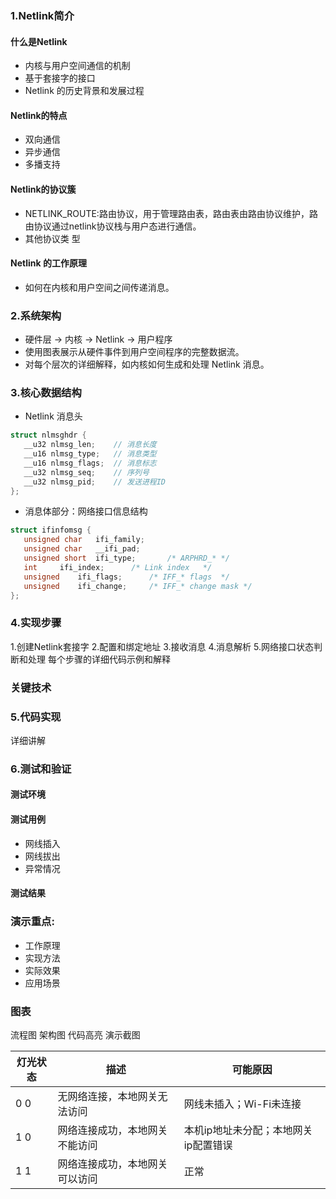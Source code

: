 ### 1.Netlink简介
#### 什么是Netlink
 - 内核与用户空间通信的机制
 - 基于套接字的接口
 -  Netlink 的历史背景和发展过程
#### Netlink的特点
 - 双向通信
 - 异步通信
 - 多播支持
#### Netlink的协议簇
 - NETLINK_ROUTE:路由协议，用于管理路由表，路由表由路由协议维护，路由协议通过netlink协议栈与用户态进行通信。
- 其他协议类  型
#### Netlink 的工作原理
 - 如何在内核和用户空间之间传递消息。
### 2.系统架构
 - 硬件层 -> 内核 -> Netlink -> 用户程序
 - 使用图表展示从硬件事件到用户空间程序的完整数据流。
 - 对每个层次的详细解释，如内核如何生成和处理 Netlink 消息。
### 3.核心数据结构
 - Netlink 消息头
 ```c
 struct nlmsghdr {
    __u32 nlmsg_len;    // 消息长度
    __u16 nlmsg_type;   // 消息类型
    __u16 nlmsg_flags;  // 消息标志
    __u32 nlmsg_seq;    // 序列号
    __u32 nlmsg_pid;    // 发送进程ID
};
 ``` 
 - 消息体部分：网络接口信息结构
 ```c
 struct ifinfomsg {
	unsigned char	ifi_family;
	unsigned char	__ifi_pad;
	unsigned short	ifi_type;		/* ARPHRD_* */
	int		ifi_index;		/* Link index	*/
	unsigned	ifi_flags;		/* IFF_* flags	*/
	unsigned	ifi_change;		/* IFF_* change mask */
};
```
### 4.实现步骤
1.创建Netlink套接字
2.配置和绑定地址
3.接收消息
4.消息解析
5.网络接口状态判断和处理
每个步骤的详细代码示例和解释
### 关键技术
### 5.代码实现
详细讲解
### 6.测试和验证
#### 测试环境
#### 测试用例
- 网线插入
- 网线拔出
- 异常情况
#### 测试结果
### 演示重点:
- 工作原理
- 实现方法
- 实际效果
- 应用场景
### 图表
流程图
架构图
代码高亮
演示截图

|灯光状态|描述|可能原因|
|---|---|---|
|0 0| 无网络连接，本地网关无法访问|网线未插入；Wi-Fi未连接|
|1 0| 网络连接成功，本地网关不能访问|本机ip地址未分配；本地网关ip配置错误|
|1 1| 网络连接成功，本地网关可以访问|正常|

